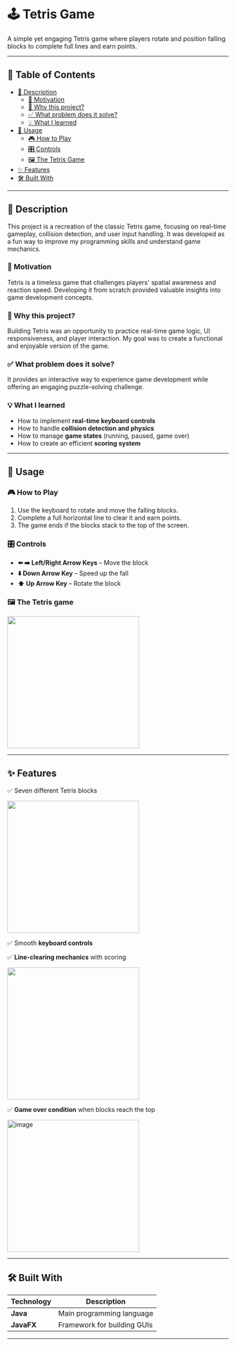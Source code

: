 # 🕹️ Tetris Game  

A simple yet engaging Tetris game where players rotate and position falling blocks to complete full lines and earn points.  

---

## 📖 Table of Contents  
- [📌 Description](#-description)  
  - [💛 Motivation](#-motivation)  
  - [🎯 Why this project?](#-why-this-project)  
  - [✅ What problem does it solve?](#-what-problem-does-it-solve)  
  - [💡 What I learned](#-what-i-learned)  
- [🚀 Usage](#-usage)  
  - [🎮 How to Play](#-how-to-play)  
  - [🎛️ Controls](%EF%B8%8F-controls)  
  - [🖼️ The Tetris Game](#%EF%B8%8F-the-tetris-game) 
- [✨ Features](#-features)  
- [🛠️ Built With](#-built-with) 

---

## 📌 Description  

This project is a recreation of the classic Tetris game, focusing on real-time gameplay, collision detection, and user input handling. It was developed as a fun way to improve my programming skills and understand game mechanics.  

### 💛 Motivation  
Tetris is a timeless game that challenges players' spatial awareness and reaction speed. Developing it from scratch provided valuable insights into game development concepts.  

### 🎯 Why this project?  
Building Tetris was an opportunity to practice real-time game logic, UI responsiveness, and player interaction. My goal was to create a functional and enjoyable version of the game.  

### ✅ What problem does it solve?  
It provides an interactive way to experience game development while offering an engaging puzzle-solving challenge.  

### 💡 What I learned  
- How to implement **real-time keyboard controls**  
- How to handle **collision detection and physics**  
- How to manage **game states** (running, paused, game over)  
- How to create an efficient **scoring system**  

---

## 🚀 Usage  

### 🎮 How to Play  
1. Use the keyboard to rotate and move the falling blocks.  
2. Complete a full horizontal line to clear it and earn points.  
3. The game ends if the blocks stack to the top of the screen.  

### 🎛️ Controls
- **⬅️ ➡️ Left/Right Arrow Keys** – Move the block  
- **⬇️ Down Arrow Key** – Speed up the fall  
- **⬆️ Up Arrow Key** – Rotate the block  

### 🖼️ The Tetris game

<img width="300" src="https://github.com/user-attachments/assets/b515d19d-dd8e-401f-9133-d95090465528" />

---

## ✨ Features  
✅ Seven different Tetris blocks

<img width="300" src="https://github.com/user-attachments/assets/3fa79011-f62a-4482-ad3b-40acd7972406" />

✅ Smooth **keyboard controls**  

✅ **Line-clearing mechanics** with scoring

<img width="300" src="https://github.com/user-attachments/assets/c8a16a91-c2fa-4574-8597-a5e2bdf4db9f" />

✅ **Game over condition** when blocks reach the top 

<img width="300" alt="image" src="https://github.com/user-attachments/assets/4e79f1b2-cf89-4eb2-8248-b9be90202b7b" />

---

## 🛠️ Built With 
| Technology  | Description                     |
|-------------|---------------------------------|
| **Java**    | Main programming language       |
| **JavaFX**  | Framework for building GUIs     |
---

